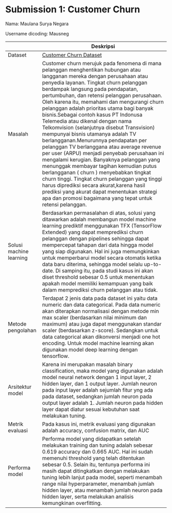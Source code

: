 # Submission 1: Customer Churn
Nama: Maulana Surya Negara

Username dicoding: Mausneg

| | Deskripsi |
| ----------- | ----------- |
| Dataset | [Customer Churn Dataset](https://www.kaggle.com/datasets/muhammadshahidazeem/customer-churn-dataset/data) |
| Masalah | Customer churn merujuk pada fenomena di mana pelanggan menghentikan hubungan atau langganan mereka dengan perusahaan atau penyedia layanan. Tingkat churn pelanggan berdampak langsung pada pendapatan, pertumbuhan, dan retensi pelanggan perusahaan. Oleh karena itu, memahami dan mengurangi churn pelanggan adalah prioritas utama bagi banyak bisnis.Sebagai contoh kasus PT Indonusa Telemedia atau dikenal dengan nama Telkomvision (selanjutnya disebut Transvision) mempunyai bisnis utamanya adalah TV berlangganan.Menurunnya pendapatan per pelanggan TV berlanggana atau average revenue per user (ARPU) menjadi penyebab perusahaan ini mengalami kerugian. Banyaknya pelanggan yang menunggak membayar tagihan kemudian putus berlangganan ( churn ) menyebabkan tingkat churn tinggi. Tingkat churn pelanggan yang tinggi harus diprediksi secara akurat,karena hasil prediksi yang akurat dapat menentukan strategi apa dan promosi bagaimana yang tepat untuk retensi pelanggan.|
| Solusi machine learning | Berdasarkan permasalahan di atas, solusi yang ditawarkan adalah membangun model machine learning prediktif menggunakan TFX (TensorFlow Extended) yang dapat memprediksi churn pelanggan dengan pipelines sehingga dapat mempercepat tahapan dari data hingga model yang siap digunakan. Hal ini juga memungkinkan untuk memperbarui model secara otomatis ketika data baru diterima, sehingga model selalu up-to-date. Di samping itu, pada studi kasus ini akan diset threshold sebesar 0.5 untuk menentukan apakah model memiliki kemampuan yang baik dalam memprediksi churn pelanggan atau tidak.|
| Metode pengolahan | Terdapat 2 jenis data pada dataset ini yaitu data numeric dan data categorical. Pada data numeric akan diterapkan normalisasi dengan metode min max scaler (berdasarkan nilai minimum dan maximum) atau juga dapat menggunakan standar scaler (berdasarkan z-score). Sedangkan untuk data categorical akan dikonversi menjadi one hot encoding. Untuk model machine learning akan digunakan model deep learning dengan tensorflow.|
| Arsitektur model |  Karena ini merupakan masalah binary classification, maka model yang digunakan adalah model neural network dengan 1 input layer, 2 hidden layer, dan 1 output layer. Jumlah neuron pada input layer adalah sejumlah fitur yng ada pada dataset, sedangkan jumlah neuron pada output layer adalah 1. Jumlah neuron pada hidden layer dapat diatur sesuai kebutuhan saat melakukan tuning.|
| Metrik evaluasi | Pada kasus ini, metrik evaluasi yang digunakan adalah accuracy, confusion matrix, dan AUC| 
| Performa model | Performa model yang didapatkan setelah melakukan training dan tuning adalah sebesar 0.619 accuracy dan 0.665 AUC. Hal ini sudah memenuhi threshold yang telah ditentukan sebesar 0.5. Selain itu, tentunya performa ini masih dapat ditingkatkan dengan melakukan tuning lebih lanjut pada model, seperti menambah range nilai hyperparameter, menambah jumlah hidden layer, atau menambah jumlah neuron pada hidden layer, serta melakukan analisis kemungkinan overfitting.|